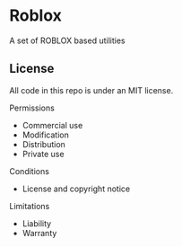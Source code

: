 # Roblox
A set of ROBLOX based utilities

## License
All code in this repo is under an MIT license.

Permissions
* Commercial use
* Modification
* Distribution
* Private use

Conditions
* License and copyright notice

Limitations
* Liability
* Warranty
